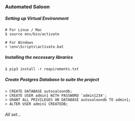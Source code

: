 ### Automated Saloon

##### Setting up Virtual Environment
```
# For Linux / Mac
$ source env/bin/activate

# For Windows
> \env\Scripts\activate.bat
```

##### Installing the necessary libraries
```
$ pip3 install -r requirements.txt
```

##### Create Postgres Database to suite the project
```
> CREATE DATABASE autosaloondb;
> CREATE USER admin1 WITH PASSWORD 'admin1234';
> GRANT ALL PRIVILEGES ON DATABASE autosaloondb TO admin1;
> ALTER USER admin1 CREATEDB;
```
###### All set...